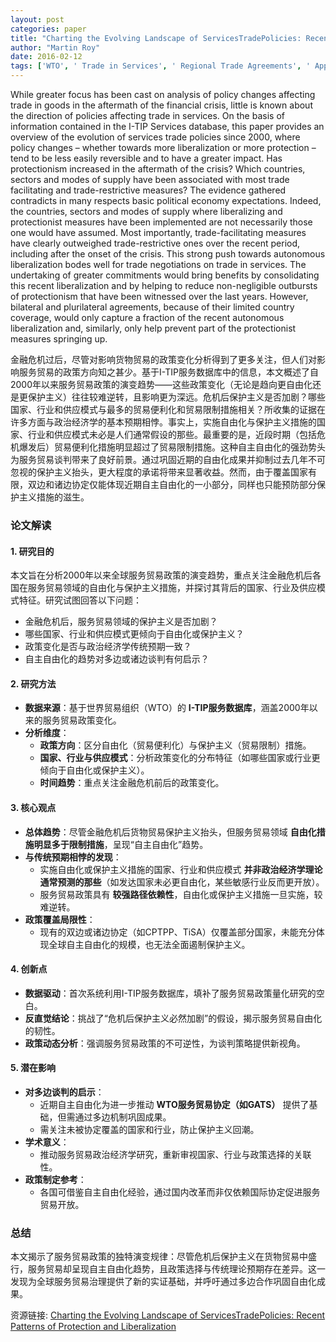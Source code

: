 ```yaml
---
layout: post
categories: paper
title: "Charting the Evolving Landscape of ServicesTradePolicies: Recent Patterns of Protection and Liberalization"
author: "Martin Roy"
date: 2016-02-12
tags: ['WTO', ' Trade in Services', ' Regional Trade Agreements', ' Applied Regime', ' Protectionism']
---
```


While greater focus has been cast on analysis of policy changes affecting trade in goods in the aftermath of the financial crisis, little is known about the direction of policies affecting trade in services. On the basis of information contained in the I-TIP Services database, this paper provides an overview of the evolution of services trade policies since 2000, where policy changes – whether towards more liberalization or more protection – tend to be less easily reversible and to have a greater impact. Has protectionism increased in the aftermath of the crisis?  Which countries, sectors and modes of supply have been associated with most trade facilitating and trade-restrictive measures?  The evidence gathered contradicts in many respects basic political economy expectations.  Indeed, the countries, sectors and modes of supply where liberalizing and protectionist measures have been implemented are not necessarily those one would have assumed.  Most importantly, trade-facilitating measures have clearly outweighed trade-restrictive ones over the recent period, including after the onset of the crisis.  This strong push towards autonomous liberalization bodes well for trade negotiations on trade in services.  The undertaking of greater commitments would bring benefits by consolidating this recent liberalization and by helping to reduce non-negligible outbursts of protectionism that have been witnessed over the last years.  However, bilateral and plurilateral agreements, because of their limited country coverage, would only capture a fraction of the recent autonomous liberalization and, similarly, only help prevent part of the protectionist measures springing up.

金融危机过后，尽管对影响货物贸易的政策变化分析得到了更多关注，但人们对影响服务贸易的政策方向知之甚少。基于I-TIP服务数据库中的信息，本文概述了自2000年以来服务贸易政策的演变趋势——这些政策变化（无论是趋向更自由化还是更保护主义）往往较难逆转，且影响更为深远。危机后保护主义是否加剧？哪些国家、行业和供应模式与最多的贸易便利化和贸易限制措施相关？所收集的证据在许多方面与政治经济学的基本预期相悖。事实上，实施自由化与保护主义措施的国家、行业和供应模式未必是人们通常假设的那些。最重要的是，近段时期（包括危机爆发后）贸易便利化措施明显超过了贸易限制措施。这种自主自由化的强劲势头为服务贸易谈判带来了良好前景。通过巩固近期的自由化成果并抑制过去几年不可忽视的保护主义抬头，更大程度的承诺将带来显著收益。然而，由于覆盖国家有限，双边和诸边协定仅能体现近期自主自由化的一小部分，同样也只能预防部分保护主义措施的滋生。

### **论文解读**  

#### **1. 研究目的**  
本文旨在分析2000年以来全球服务贸易政策的演变趋势，重点关注金融危机后各国在服务贸易领域的自由化与保护主义措施，并探讨其背后的国家、行业及供应模式特征。研究试图回答以下问题：  
- 金融危机后，服务贸易领域的保护主义是否加剧？  
- 哪些国家、行业和供应模式更倾向于自由化或保护主义？  
- 政策变化是否与政治经济学传统预期一致？  
- 自主自由化的趋势对多边或诸边谈判有何启示？  

#### **2. 研究方法**  
- **数据来源**：基于世界贸易组织（WTO）的 **I-TIP服务数据库**，涵盖2000年以来的服务贸易政策变化。  
- **分析维度**：  
  - **政策方向**：区分自由化（贸易便利化）与保护主义（贸易限制）措施。  
  - **国家、行业与供应模式**：分析政策变化的分布特征（如哪些国家或行业更倾向于自由化或保护主义）。  
  - **时间趋势**：重点关注金融危机前后的政策变化。  

#### **3. 核心观点**  
- **总体趋势**：尽管金融危机后货物贸易保护主义抬头，但服务贸易领域 **自由化措施明显多于限制措施**，呈现“自主自由化”趋势。  
- **与传统预期相悖的发现**：  
  - 实施自由化或保护主义措施的国家、行业和供应模式 **并非政治经济学理论通常预测的那些**（如发达国家未必更自由化，某些敏感行业反而更开放）。  
  - 服务贸易政策具有 **较强路径依赖性**，自由化或保护主义措施一旦实施，较难逆转。  
- **政策覆盖局限性**：  
  - 现有的双边或诸边协定（如CPTPP、TiSA）仅覆盖部分国家，未能充分体现全球自主自由化的规模，也无法全面遏制保护主义。  

#### **4. 创新点**  
- **数据驱动**：首次系统利用I-TIP服务数据库，填补了服务贸易政策量化研究的空白。  
- **反直觉结论**：挑战了“危机后保护主义必然加剧”的假设，揭示服务贸易自由化的韧性。  
- **政策动态分析**：强调服务贸易政策的不可逆性，为谈判策略提供新视角。  

#### **5. 潜在影响**  
- **对多边谈判的启示**：  
  - 近期自主自由化为进一步推动 **WTO服务贸易协定（如GATS）** 提供了基础，但需通过多边机制巩固成果。  
  - 需关注未被协定覆盖的国家和行业，防止保护主义回潮。  
- **学术意义**：  
  - 推动服务贸易政治经济学研究，重新审视国家、行业与政策选择的关联性。  
- **政策制定参考**：  
  - 各国可借鉴自主自由化经验，通过国内改革而非仅依赖国际协定促进服务贸易开放。  

### **总结**  
本文揭示了服务贸易政策的独特演变规律：尽管危机后保护主义在货物贸易中盛行，服务贸易却呈现自主自由化趋势，且政策选择与传统理论预期存在差异。这一发现为全球服务贸易治理提供了新的实证基础，并呼吁通过多边合作巩固自由化成果。

资源链接: [Charting the Evolving Landscape of ServicesTradePolicies: Recent Patterns of Protection and Liberalization](https://papers.ssrn.com/sol3/papers.cfm?abstract_id=2730915)
